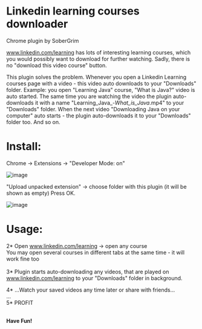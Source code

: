 # Linkedin learning courses downloader
Chrome plugin by SoberGrim

www.linkedin.com/learning has lots of interesting learning courses, which you would possibly want to download for further watching.
Sadly, there is no "download this video course" button.

This plugin solves the problem. Whenever you open a Linkedin Learning courses page with a video - this video auto downloads to your "Downloads" folder.
Example: you open "Learning Java" course, "What is Java?" video is auto started. The same time you are watching the video the plugin auto-downloads it with a name "Learning_Java_-_What_is_Java_.mp4" to
your "Downloads" folder. When the next video "Downloading Java on your computer" auto starts - the plugin auto-downloads it to your "Downloads" folder too. And so on.

# Install:
Chrome -> Extensions -> "Developer Mode: on"

![image](https://user-images.githubusercontent.com/12745995/139560473-7a8ce50d-4a16-4e69-8e76-721ca10c7792.png)

"Upload unpacked extension" -> choose folder with this plugin (it will be shown as empty) Press OK.

![image](https://user-images.githubusercontent.com/12745995/139560543-d136493f-2805-416d-b9fa-295530c722b9.png)

# Usage:

2* Open www.linkedin.com/learning -> open any course<br> 
You may open several courses in different tabs at the same time - it will work fine too<br><br>
3* Plugin starts auto-downloading any videos, that are played on www.linkedin.com/learning to your "Downloads" folder in background.<br>

4* ...Watch your saved videos any time later or share with friends...<br>
...<br>
5* PROFIT<br><br>

<b>Have Fun!<b>

